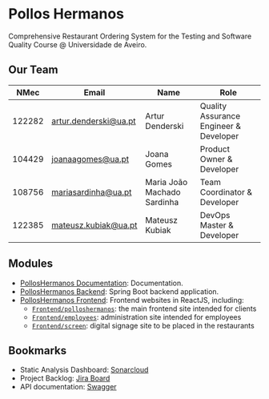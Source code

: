 # Pollos Hermanos

Comprehensive Restaurant Ordering System for the Testing and Software Quality Course @ Universidade de Aveiro.

## Our Team

| NMec | Email | Name | Role |
| ---- | ----- | ---- | ---- |
| 122282 | artur.denderski@ua.pt | Artur Denderski | Quality Assurance Engineer & Developer |
| 104429 | joanaagomes@ua.pt | Joana Gomes | Product Owner & Developer |
| 108756 | mariasardinha@ua.pt | Maria João Machado Sardinha | Team Coordinator & Developer |
| 122385 | mateusz.kubiak@ua.pt | Mateusz Kubiak | DevOps Master & Developer |

## Modules

* [PollosHermanos Documentation](https://github.com/tqs-polloshermanos/Documentation): Documentation.
* [PollosHermanos Backend](https://github.com/tqs-polloshermanos/PollosHermanos-Backend): Spring Boot backend application.
* [PollosHermanos Frontend](https://github.com/tqs-polloshermanos/PollosHermanos-Frontend): Frontend websites in ReactJS, including:
  * [`Frontend/polloshermanos`](https://github.com/tqs-polloshermanos/PollosHermanos-Frontend/tree/main/Frontend/polloshermanos): the main frontend site intended for clients
  * [`Frontend/employees`](https://github.com/tqs-polloshermanos/PollosHermanos-Frontend/tree/main/Frontend/employees): administration site intended for employees
  * [`Frontend/screen`](https://github.com/tqs-polloshermanos/PollosHermanos-Frontend/tree/main/Frontend/screen): digital signage site to be placed in the restaurants

## Bookmarks

* Static Analysis Dashboard: [Sonarcloud](https://sonarcloud.io/organizations/tqs-polloshermanos/projects)
* Project Backlog: [Jira Board](https://mateusz-kubiak.atlassian.net/jira/software/projects/NA/boards/2?atlOrigin=eyJpIjoiZTIzOWE5MTZjMjQ3NDg3M2E2NjJmODM5MTU3MDdmYzIiLCJwIjoiaiJ9)
* API documentation: [Swagger](https://app.swaggerhub.com/apis/MARIAJOAOMS03/polloshermanos/1)
